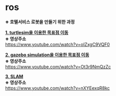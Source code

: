 # ros

**※ 호텔서비스 로봇을 만들기 위한 과정**

[**1. turtlesim을 이용한 목표점 이동**](https://github.com/SeungHeon3649/ros-controller/tree/turtlesim)  
**※ 영상주소**  
https://www.youtube.com/watch?v=oIZxgC9VQF0  

[**2. gazebo simulation을 이용한 목표점 이동**](https://github.com/SeungHeon3649/ros-controller/tree/gazebo-simulation)  
**※ 영상주소**  
https://www.youtube.com/watch?v=Ot3r9NmQzZc

[**3. SLAM**](https://github.com/SeungHeon3649/ros/tree/SLAM)  
**※ 영상주소**  
https://www.youtube.com/watch?v=nXYEexqR8kc
